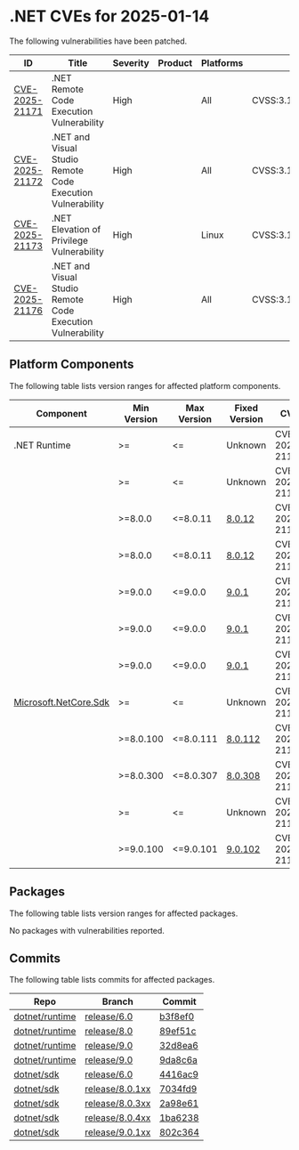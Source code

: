 # .NET CVEs for 2025-01-14

The following vulnerabilities have been patched.

| ID                               | Title                                     | Severity | Product | Platforms | CVSS                                         |
| -------------------------------- | ----------------------------------------- | -------- | ------- | --------- | -------------------------------------------- |
| [CVE-2025-21171][CVE-2025-21171] | .NET Remote Code Execution Vulnerability  | High     |         | All       | CVSS:3.1/AV:N/AC:H/PR:N/UI:N/S:U/C:H/I:H/A:H |
| [CVE-2025-21172][CVE-2025-21172] | .NET and Visual Studio Remote Code Execution Vulnerability | High |  | All | CVSS:3.1/AV:N/AC:H/PR:N/UI:R/S:U/C:H/I:H/A:H |
| [CVE-2025-21173][CVE-2025-21173] | .NET Elevation of Privilege Vulnerability | High     |         | Linux     | CVSS:3.1/AV:L/AC:L/PR:L/UI:R/S:U/C:H/I:H/A:H/E:U/RL:O/RC:C |
| [CVE-2025-21176][CVE-2025-21176] | .NET and Visual Studio Remote Code Execution Vulnerability | High |  | All | CVSS:3.1/AV:N/AC:L/PR:N/UI:R/S:U/C:H/I:H/A:H |


## Platform Components

The following table lists version ranges for affected platform components.

| Component | Min Version | Max Version | Fixed Version                                                                         | CVE            | Source fix          |
| --------- | ----------- | ----------- | ------------------------------------------------------------------------------------- | -------------- | ------------------- |
| .NET Runtime | >=       | <=          | Unknown                                                                               | CVE-2025-21172 | [b3f8ef0][b3f8ef0]  |
|           | >=          | <=          | Unknown                                                                               | CVE-2025-21176 | [b3f8ef0][b3f8ef0]  |
|           | >=8.0.0     | <=8.0.11    | [8.0.12](https://github.com/dotnet/core/blob/main/release-notes/8.0/8.0.12/8.0.12.md) | CVE-2025-21172 | [89ef51c][89ef51c]  |
|           | >=8.0.0     | <=8.0.11    | [8.0.12](https://github.com/dotnet/core/blob/main/release-notes/8.0/8.0.12/8.0.12.md) | CVE-2025-21176 | [89ef51c][89ef51c]  |
|           | >=9.0.0     | <=9.0.0     | [9.0.1](https://github.com/dotnet/core/blob/main/release-notes/9.0/9.0.1/9.0.1.md)    | CVE-2025-21171 | [9da8c6a][9da8c6a]  |
|           | >=9.0.0     | <=9.0.0     | [9.0.1](https://github.com/dotnet/core/blob/main/release-notes/9.0/9.0.1/9.0.1.md)    | CVE-2025-21172 | [32d8ea6][32d8ea6]  |
|           | >=9.0.0     | <=9.0.0     | [9.0.1](https://github.com/dotnet/core/blob/main/release-notes/9.0/9.0.1/9.0.1.md)    | CVE-2025-21176 | [32d8ea6][32d8ea6]  |
| [Microsoft.NetCore.Sdk][Microsoft.NetCore.Sdk] | >= | <= | Unknown                                                            | CVE-2025-21173 | [4416ac9][4416ac9]  |
|           | >=8.0.100   | <=8.0.111   | [8.0.112](https://www.nuget.org/packages/Microsoft.NetCore.Sdk/8.0.112)               | CVE-2025-21173 | [7034fd9][7034fd9]  |
|           | >=8.0.300   | <=8.0.307   | [8.0.308](https://www.nuget.org/packages/Microsoft.NetCore.Sdk/8.0.308)               | CVE-2025-21173 | [2a98e61][2a98e61]  |
|           | >=          | <=          | Unknown                                                                               | CVE-2025-21173 | [1ba6238][1ba6238]  |
|           | >=9.0.100   | <=9.0.101   | [9.0.102](https://www.nuget.org/packages/Microsoft.NetCore.Sdk/9.0.102)               | CVE-2025-21173 | [802c364][802c364]  |


## Packages

The following table lists version ranges for affected packages.

No packages with vulnerabilities reported.


## Commits

The following table lists commits for affected packages.

| Repo                     | Branch                     | Commit             |
| ------------------------ | -------------------------- | ------------------ |
| [dotnet/runtime][dotnet/runtime] | [release/6.0][release/6.0] | [b3f8ef0][b3f8ef0] |
| [dotnet/runtime][dotnet/runtime] | [release/8.0][release/8.0] | [89ef51c][89ef51c] |
| [dotnet/runtime][dotnet/runtime] | [release/9.0][release/9.0] | [32d8ea6][32d8ea6] |
| [dotnet/runtime][dotnet/runtime] | [release/9.0][release/9.0] | [9da8c6a][9da8c6a] |
| [dotnet/sdk][dotnet/sdk] | [release/6.0][release/6.0] | [4416ac9][4416ac9] |
| [dotnet/sdk][dotnet/sdk] | [release/8.0.1xx][release/8.0.1xx] | [7034fd9][7034fd9] |
| [dotnet/sdk][dotnet/sdk] | [release/8.0.3xx][release/8.0.3xx] | [2a98e61][2a98e61] |
| [dotnet/sdk][dotnet/sdk] | [release/8.0.4xx][release/8.0.4xx] | [1ba6238][1ba6238] |
| [dotnet/sdk][dotnet/sdk] | [release/9.0.1xx][release/9.0.1xx] | [802c364][802c364] |



[CVE-2025-21171]: https://github.com/dotnet/announcements/issues/340
[CVE-2025-21172]: https://github.com/dotnet/announcements/issues/339
[CVE-2025-21173]: https://github.com/dotnet/announcements/issues/337
[CVE-2025-21176]: https://github.com/dotnet/announcements/issues/338
[Microsoft.NetCore.Sdk]: https://www.nuget.org/packages/Microsoft.NetCore.Sdk
[dotnet/runtime]: https://github.com/dotnet/runtime
[release/6.0]: https://github.com/dotnet/runtime/tree/release/6.0
[b3f8ef0]: https://github.com/dotnet/runtime/commit/b3f8ef0105c079c255caa6aa31d630482db5d03c
[release/8.0]: https://github.com/dotnet/runtime/tree/release/8.0
[89ef51c]: https://github.com/dotnet/runtime/commit/89ef51c5d8f5239345127a1e282e11036e590c8b
[release/9.0]: https://github.com/dotnet/runtime/tree/release/9.0
[32d8ea6]: https://github.com/dotnet/runtime/commit/32d8ea6eecf7f192a75162645390847b14b56dbb
[9da8c6a]: https://github.com/dotnet/runtime/commit/9da8c6a4a6ea03054e776275d3fd5c752897842e
[dotnet/sdk]: https://github.com/dotnet/sdk
[4416ac9]: https://github.com/dotnet/sdk/commit/4416ac92cd8588320132c4ce0d508d78a4a26d15
[release/8.0.1xx]: https://github.com/dotnet/sdk/tree/release/8.0.1xx
[7034fd9]: https://github.com/dotnet/sdk/commit/7034fd96502b925b5f65c31e34e99116870bc59f
[release/8.0.3xx]: https://github.com/dotnet/sdk/tree/release/8.0.3xx
[2a98e61]: https://github.com/dotnet/sdk/commit/2a98e615955be9b9d0752d090c3f92f70c7d0223
[release/8.0.4xx]: https://github.com/dotnet/sdk/tree/release/8.0.4xx
[1ba6238]: https://github.com/dotnet/sdk/commit/1ba623839f23fe8857d2aa0dc23783692325deab
[release/9.0.1xx]: https://github.com/dotnet/sdk/tree/release/9.0.1xx
[802c364]: https://github.com/dotnet/sdk/commit/802c364c05180a487624fc839870677625810b10
